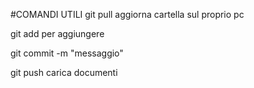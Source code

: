 #COMANDI UTILI
git pull aggiorna cartella sul proprio pc

git add per aggiungere

git commit -m "messaggio" 

git push carica documenti
